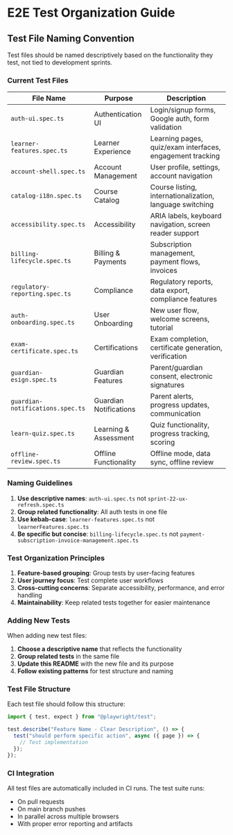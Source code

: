 # E2E Test Organization Guide

## Test File Naming Convention

Test files should be named descriptively based on the functionality they test, not tied to development sprints.

### Current Test Files

| File Name                        | Purpose                | Description                                               |
| -------------------------------- | ---------------------- | --------------------------------------------------------- |
| `auth-ui.spec.ts`                | Authentication UI      | Login/signup forms, Google auth, form validation          |
| `learner-features.spec.ts`       | Learner Experience     | Learning pages, quiz/exam interfaces, engagement tracking |
| `account-shell.spec.ts`          | Account Management     | User profile, settings, account navigation                |
| `catalog-i18n.spec.ts`           | Course Catalog         | Course listing, internationalization, language switching  |
| `accessibility.spec.ts`          | Accessibility          | ARIA labels, keyboard navigation, screen reader support   |
| `billing-lifecycle.spec.ts`      | Billing & Payments     | Subscription management, payment flows, invoices          |
| `regulatory-reporting.spec.ts`   | Compliance             | Regulatory reports, data export, compliance features      |
| `auth-onboarding.spec.ts`        | User Onboarding        | New user flow, welcome screens, tutorial                  |
| `exam-certificate.spec.ts`       | Certifications         | Exam completion, certificate generation, verification     |
| `guardian-esign.spec.ts`         | Guardian Features      | Parent/guardian consent, electronic signatures            |
| `guardian-notifications.spec.ts` | Guardian Notifications | Parent alerts, progress updates, communication            |
| `learn-quiz.spec.ts`             | Learning & Assessment  | Quiz functionality, progress tracking, scoring            |
| `offline-review.spec.ts`         | Offline Functionality  | Offline mode, data sync, offline review                   |

### Naming Guidelines

1. **Use descriptive names**: `auth-ui.spec.ts` not `sprint-22-ux-refresh.spec.ts`
2. **Group related functionality**: All auth tests in one file
3. **Use kebab-case**: `learner-features.spec.ts` not `learnerFeatures.spec.ts`
4. **Be specific but concise**: `billing-lifecycle.spec.ts` not `payment-subscription-invoice-management.spec.ts`

### Test Organization Principles

1. **Feature-based grouping**: Group tests by user-facing features
2. **User journey focus**: Test complete user workflows
3. **Cross-cutting concerns**: Separate accessibility, performance, and error handling
4. **Maintainability**: Keep related tests together for easier maintenance

### Adding New Tests

When adding new test files:

1. **Choose a descriptive name** that reflects the functionality
2. **Group related tests** in the same file
3. **Update this README** with the new file and its purpose
4. **Follow existing patterns** for test structure and naming

### Test File Structure

Each test file should follow this structure:

```typescript
import { test, expect } from "@playwright/test";

test.describe("Feature Name - Clear Description", () => {
  test("should perform specific action", async ({ page }) => {
    // Test implementation
  });
});
```

### CI Integration

All test files are automatically included in CI runs. The test suite runs:

- On pull requests
- On main branch pushes
- In parallel across multiple browsers
- With proper error reporting and artifacts
